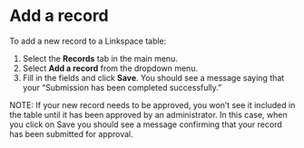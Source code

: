 

# Add a record

To add a new record to a Linkspace table:

1. Select the&nbsp;**Records**&nbsp;tab in the main menu.
2. Select&nbsp;**Add a record**&nbsp;from the dropdown menu.
3. Fill in the fields and click&nbsp;**Save**. You should see a message saying that your “Submission has been completed successfully.”

NOTE: If your new record needs to be approved, you won’t see it included in the table until it has been approved by an administrator. In this case, when you click on Save you should see a message confirming that your record has been submitted for approval.